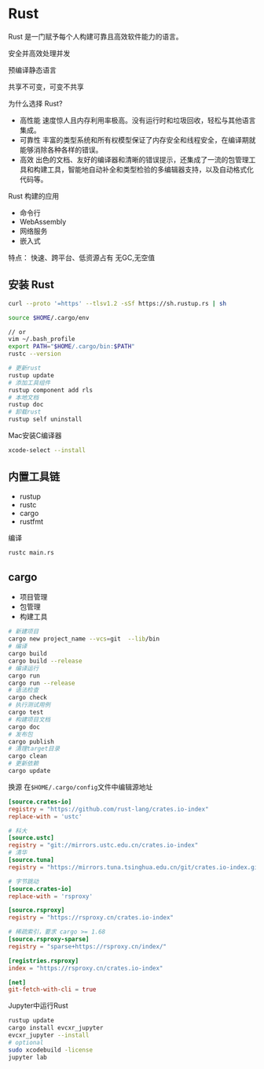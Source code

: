 # Rust

Rust 是一门赋予每个人构建可靠且高效软件能力的语言。

安全并高效处理并发

预编译静态语言

共享不可变，可变不共享

为什么选择 Rust?

- 高性能 速度惊人且内存利用率极高。没有运行时和垃圾回收，轻松与其他语言集成。
- 可靠性 丰富的类型系统和所有权模型保证了内存安全和线程安全，在编译期就能够消除各种各样的错误。
- 高效 出色的文档、友好的编译器和清晰的错误提示，还集成了一流的包管理工具和构建工具，智能地自动补全和类型检验的多编辑器支持，以及自动格式化代码等。

Rust 构建的应用

- 命令行
- WebAssembly
- 网络服务
- 嵌入式

特点：
快速、跨平台、低资源占有
无GC,无空值

## 安装 Rust

```bash
curl --proto '=https' --tlsv1.2 -sSf https://sh.rustup.rs | sh

source $HOME/.cargo/env

// or
vim ~/.bash_profile
export PATH="$HOME/.cargo/bin:$PATH"
rustc --version

# 更新rust
rustup update
# 添加工具组件
rustup component add rls
# 本地文档
rustup doc
# 卸载rust
rustup self uninstall
```

Mac安装C编译器

```bash
xcode-select --install
```

## 内置工具链

- rustup
- rustc
- cargo
- rustfmt

编译

```bash
rustc main.rs
```

## cargo

- 项目管理
- 包管理
- 构建工具

```bash
# 新建项目
cargo new project_name --vcs=git  --lib/bin
# 编译
cargo build
cargo build --release
# 编译运行
cargo run
cargo run --release
# 语法检查
cargo check
# 执行测试用例
cargo test
# 构建项目文档
cargo doc
# 发布包
cargo publish
# 清理target目录
cargo clean
# 更新依赖
cargo update
```

换源
在`$HOME/.cargo/config`文件中编辑源地址

```toml
[source.crates-io]
registry = "https://github.com/rust-lang/crates.io-index"
replace-with = 'ustc'

# 科大
[source.ustc]
registry = "git://mirrors.ustc.edu.cn/crates.io-index"
# 清华
[source.tuna]
registry = "https://mirrors.tuna.tsinghua.edu.cn/git/crates.io-index.git"

# 字节跳动
[source.crates-io]
replace-with = 'rsproxy'

[source.rsproxy]
registry = "https://rsproxy.cn/crates.io-index"

# 稀疏索引，要求 cargo >= 1.68
[source.rsproxy-sparse]
registry = "sparse+https://rsproxy.cn/index/"

[registries.rsproxy]
index = "https://rsproxy.cn/crates.io-index"

[net]
git-fetch-with-cli = true

```

Jupyter中运行Rust

```bash
rustup update
cargo install evcxr_jupyter
evcxr_jupyter --install
# optional
sudo xcodebuild -license
jupyter lab
```
